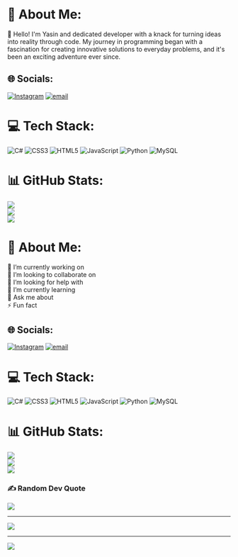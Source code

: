 # 💫 About Me:
👋 Hello! I'm Yasin and dedicated developer with a knack for turning ideas into reality through code. My journey in programming began with a fascination for creating innovative solutions to everyday problems, and it's been an exciting adventure ever since.


## 🌐 Socials:
[![Instagram](https://img.shields.io/badge/Instagram-%23E4405F.svg?logo=Instagram&logoColor=white)](https://instagram.com/org_ya30in) [![email](https://img.shields.io/badge/Email-D14836?logo=gmail&logoColor=white)](mailto:yasinghahremani96@gmail.com) 

# 💻 Tech Stack:
![C#](https://img.shields.io/badge/c%23-%23239120.svg?style=for-the-badge&logo=csharp&logoColor=white) ![CSS3](https://img.shields.io/badge/css3-%231572B6.svg?style=for-the-badge&logo=css3&logoColor=white) ![HTML5](https://img.shields.io/badge/html5-%23E34F26.svg?style=for-the-badge&logo=html5&logoColor=white) ![JavaScript](https://img.shields.io/badge/javascript-%23323330.svg?style=for-the-badge&logo=javascript&logoColor=%23F7DF1E) ![Python](https://img.shields.io/badge/python-3670A0?style=for-the-badge&logo=python&logoColor=ffdd54) ![MySQL](https://img.shields.io/badge/mysql-4479A1.svg?style=for-the-badge&logo=mysql&logoColor=white)
# 📊 GitHub Stats:
![](https://github-readme-stats.vercel.app/api?username=Yasin-Ghahremani&theme=dark&hide_border=false&include_all_commits=false&count_private=false)<br/>
![](https://nirzak-streak-stats.vercel.app/?user=Yasin-Ghahremani&theme=dark&hide_border=false)<br/>
![](https://github-readme-stats.vercel.app/api/top-langs/?username=Yasin-Ghahremani&theme=dark&hide_border=false&include_all_commits=false&count_private=false&layout=compact)

# 💫 About Me:
🔭 I’m currently working on<br>👯 I’m looking to collaborate on<br>🤝 I’m looking for help with<br>🌱 I’m currently learning<br>💬 Ask me about<br>⚡ Fun fact


## 🌐 Socials:
[![Instagram](https://img.shields.io/badge/Instagram-%23E4405F.svg?logo=Instagram&logoColor=white)](https://instagram.com/org_ya30in) [![email](https://img.shields.io/badge/Email-D14836?logo=gmail&logoColor=white)](mailto:yasinghahremani96@gmail.com) 

# 💻 Tech Stack:
![C#](https://img.shields.io/badge/c%23-%23239120.svg?style=for-the-badge&logo=csharp&logoColor=white) ![CSS3](https://img.shields.io/badge/css3-%231572B6.svg?style=for-the-badge&logo=css3&logoColor=white) ![HTML5](https://img.shields.io/badge/html5-%23E34F26.svg?style=for-the-badge&logo=html5&logoColor=white) ![JavaScript](https://img.shields.io/badge/javascript-%23323330.svg?style=for-the-badge&logo=javascript&logoColor=%23F7DF1E) ![Python](https://img.shields.io/badge/python-3670A0?style=for-the-badge&logo=python&logoColor=ffdd54) ![MySQL](https://img.shields.io/badge/mysql-4479A1.svg?style=for-the-badge&logo=mysql&logoColor=white)
# 📊 GitHub Stats:
![](https://github-readme-stats.vercel.app/api?username=Yasin-Ghahremani&theme=dark&hide_border=false&include_all_commits=false&count_private=false)<br/>
![](https://nirzak-streak-stats.vercel.app/?user=Yasin-Ghahremani&theme=dark&hide_border=false)<br/>
![](https://github-readme-stats.vercel.app/api/top-langs/?username=Yasin-Ghahremani&theme=dark&hide_border=false&include_all_commits=false&count_private=false&layout=compact)

### ✍️ Random Dev Quote
![](https://quotes-github-readme.vercel.app/api?type=vetical&theme=radical)

---
[![](https://visitcount.itsvg.in/api?id=Yasin-Ghahremani&icon=0&color=0)](https://visitcount.itsvg.in)

<!-- Proudly created with GPRM ( https://gprm.itsvg.in ) -->

---
[![](https://visitcount.itsvg.in/api?id=Yasin-Ghahremani&icon=0&color=0)](https://visitcount.itsvg.in)

<!-- Proudly created with GPRM ( https://gprm.itsvg.in ) -->

